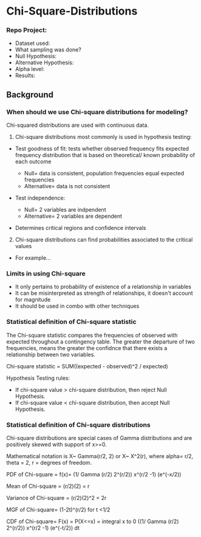 # Chi-Square-Distributions
### Repo Project:
- Dataset used:
- What sampling was done?
- Null Hypothesis:
- Alternative Hypothesis:
- Alpha level:
- Results:

## Background
### When should we use Chi-square distributions for modeling?
Chi-squared distributions are used with continuous data.
1. Chi-square distributions most commonly is used in hypothesis testing:
  - Test goodness of fit: tests whether observed frequency fits expected frequency distribution that is based on theoretical/ known probability of each outcome
    - Null= data is consistent, population frequencies equal expected frequencies
    - Alternative= data is not consistent
  
  - Test independence: 
    - Null= 2 variables are indpendent
    - Alternative= 2 variables are dependent
  - Determines critical regions and confidence intervals
2. Chi-square distributions can find probabilities associated to the critical values 
  - For example...

### Limits in using Chi-square
- It only pertains to probability of existence of a relationship in variables
- It can be misinterpreted as strength of relationships, it doesn't account for magnitude
- It should be used in combo with other techniques

### Statistical definition of Chi-square statistic
The Chi-square statistic compares the frequencies of observed with expected throughout a contingency table. The greater the departure of two frequencies, means the greater the confidnce that there exists a relationship between two variables.

Chi-square statistic = SUM((expected - observed)^2 / expected)

Hypothesis Testing rules:
- If chi-square value > chi-square distribution, then reject Null Hypothesis.
- If chi-square value < chi-square distribution, then accept Null Hypothesis.

### Statistical definition of Chi-square distributions
Chi-square distributions are special cases of Gamma distributions and are positively skewed with support of x>=0.

Mathematical notation is X~ Gamma(r/2, 2) or X~ X^2(r), where alpha= r/2, theta = 2, r = degrees of freedom.

PDF of Chi-square = f(x)= (1/ Gamma (r/2) 2^(r/2)) x^(r/2 -1) (e^(-x/2))

Mean of Chi-square = (r/2)(2) = r

Variance of Chi-square = (r/2)(2)^2 = 2r

MGF of Chi-square= (1-2t)^(r/2) for t <1/2

CDF of Chi-square= F(x) = P(X<=x) = integral x to 0 ((1/ Gamma (r/2) 2^(r/2)) x^(r/2 -1) (e^(-t/2)) dt

